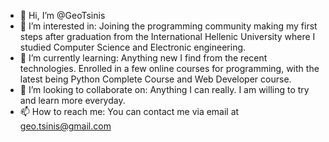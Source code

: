 - 👋 Hi, I’m @GeoTsinis
- 👀 I’m interested in: Joining the programming community making my first steps after graduation from the International Hellenic University where I studied Computer    Science and Electronic engineering.
- 🌱 I’m currently learning: Anything new I find from the recent technologies. Enrolled in a few online courses for programming, with the latest being Python Complete Course and Web Developer course.
- 💞️ I’m looking to collaborate on: Anything I can really. I am willing to try and learn more everyday. 
- 📫 How to reach me: You can contact me via email at geo.tsinis@gmail.com

